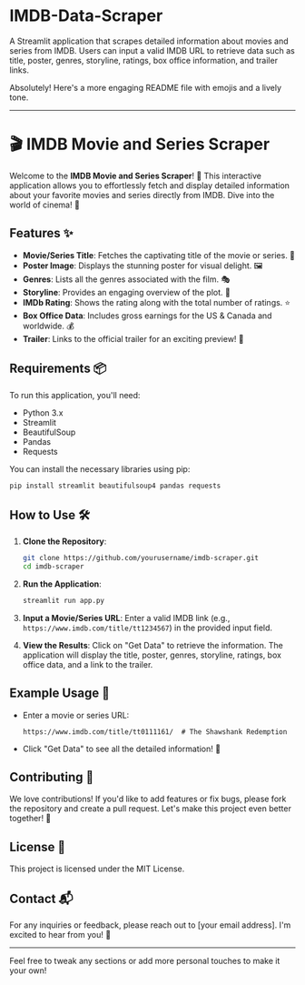 # IMDB-Data-Scraper
A Streamlit application that scrapes detailed information about movies and series from IMDB. Users can input a valid IMDB URL to retrieve data such as title, poster, genres, storyline, ratings, box office information, and trailer links.


Absolutely! Here's a more engaging README file with emojis and a lively tone.

---

# 🎬 IMDB Movie and Series Scraper

Welcome to the **IMDB Movie and Series Scraper**! 🌟 This interactive application allows you to effortlessly fetch and display detailed information about your favorite movies and series directly from IMDB. Dive into the world of cinema! 🍿

## Features ✨

- **Movie/Series Title**: Fetches the captivating title of the movie or series. 🎥
- **Poster Image**: Displays the stunning poster for visual delight. 🖼️
- **Genres**: Lists all the genres associated with the film. 🎭
- **Storyline**: Provides an engaging overview of the plot. 📖
- **IMDb Rating**: Shows the rating along with the total number of ratings. ⭐
- **Box Office Data**: Includes gross earnings for the US & Canada and worldwide. 💰
- **Trailer**: Links to the official trailer for an exciting preview! 🎉

## Requirements 📦

To run this application, you'll need:

- Python 3.x
- Streamlit
- BeautifulSoup
- Pandas
- Requests

You can install the necessary libraries using pip:

```bash
pip install streamlit beautifulsoup4 pandas requests
```

## How to Use 🛠️

1. **Clone the Repository**: 
   ```bash
   git clone https://github.com/yourusername/imdb-scraper.git
   cd imdb-scraper
   ```

2. **Run the Application**:
   ```bash
   streamlit run app.py
   ```

3. **Input a Movie/Series URL**:
   Enter a valid IMDB link (e.g., `https://www.imdb.com/title/tt1234567`) in the provided input field.

4. **View the Results**:
   Click on "Get Data" to retrieve the information. The application will display the title, poster, genres, storyline, ratings, box office data, and a link to the trailer.

## Example Usage 🎥

- Enter a movie or series URL:
  ```
  https://www.imdb.com/title/tt0111161/  # The Shawshank Redemption
  ```

- Click "Get Data" to see all the detailed information! 🎉

## Contributing 🤝

We love contributions! If you'd like to add features or fix bugs, please fork the repository and create a pull request. Let's make this project even better together! 🌈

## License 📜

This project is licensed under the MIT License. 

## Contact 📬

For any inquiries or feedback, please reach out to [your email address]. I'm excited to hear from you! 💌

---

Feel free to tweak any sections or add more personal touches to make it your own!
